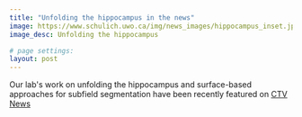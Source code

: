 ```yaml
---
title: "Unfolding the hippocampus in the news"
image: https://www.schulich.uwo.ca/img/news_images/hippocampus_inset.jpg
image_desc: Unfolding the hippocampus

# page settings:
layout: post
---
```


Our lab's work on unfolding the hippocampus and surface-based approaches for subfield segmentation have been recently featured on [CTV News](https://london.ctvnews.ca/western-university-developed-technique-gives-new-insight-on-brain-disorders-1.5525280)
